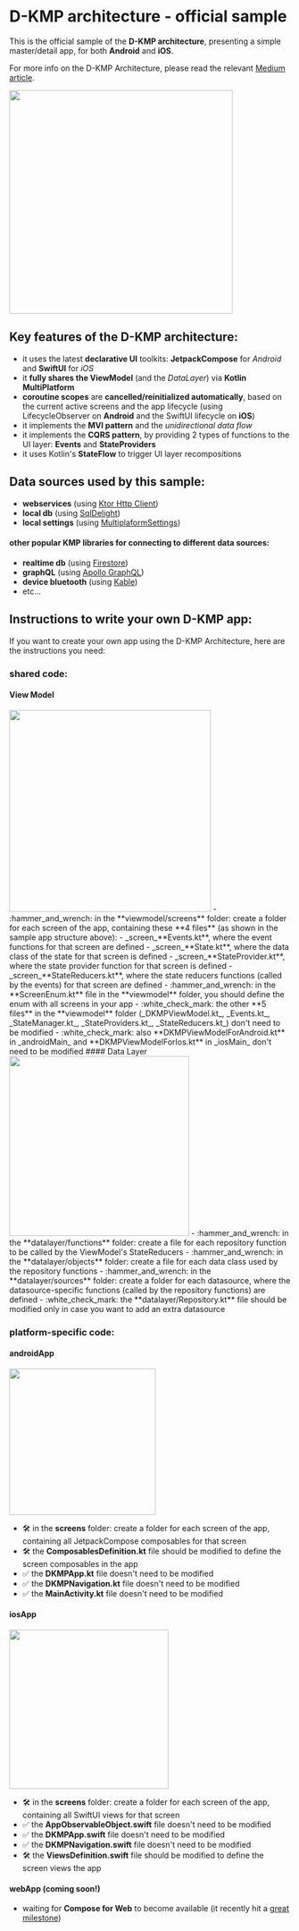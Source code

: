 # D-KMP architecture - official sample

This is the official sample of the **D-KMP architecture**, presenting a simple master/detail app, for both **Android** and **iOS**.

For more info on the D-KMP Architecture, please read the relevant [Medium article](https://danielebaroncelli.medium.com/the-future-of-apps-declarative-uis-with-kotlin-multiplatform-d-kmp-part-1-3-c0e1530a5343).

<img width="400" src="https://user-images.githubusercontent.com/5320104/112217256-b518a500-8c22-11eb-93d5-52298f7b765f.png"></img>

## Key features of the D-KMP architecture:

- it uses the latest **declarative UI** toolkits: **JetpackCompose** for *Android* and **SwiftUI** for *iOS*
- it **fully shares the ViewModel** (and the *DataLayer*) via **Kotlin MultiPlatform**
- **coroutine scopes** are **cancelled/reinitialized automatically**, based on the current active screens and the app lifecycle (using LifecycleObserver on **Android** and the SwiftUI lifecycle on **iOS**)
- it implements the **MVI pattern** and the *unidirectional data flow*
- it implements the **CQRS pattern**, by providing 2 types of functions to the UI layer: **Events** and **StateProviders**
- it uses Kotlin's **StateFlow** to trigger UI layer recompositions

## Data sources used by this sample:
- **webservices** (using [Ktor Http Client](https://ktor.io/docs/client.html))
- **local db** (using [SqlDelight](https://github.com/cashapp/sqldelight))
- **local settings** (using [MultiplaformSettings](https://github.com/russhwolf/multiplatform-settings))

#### other popular KMP libraries for connecting to different data sources:
- **realtime db** (using [Firestore](https://github.com/GitLiveApp/firebase-kotlin-sdk))
- **graphQL** (using [Apollo GraphQL](https://github.com/apollographql/apollo-android))
- **device bluetooth** (using [Kable]( https://github.com/JuulLabs/kable))
- etc...

## Instructions to write your own D-KMP app:
If you want to create your own app using the D-KMP Architecture, here are the instructions you need:
### shared code:
#### View Model
<img width="361" src="https://user-images.githubusercontent.com/5320104/117335160-204ccc80-ae9b-11eb-9df0-e90168e1a0eb.png">
  - :hammer_and_wrench: in the **viewmodel/screens** folder: create a folder for each screen of the app, containing these **4 files** (as shown in the sample app structure above):
    - _screen_**Events.kt**, where the event functions for that screen are defined
    - _screen_**State.kt**, where the data class of the state for that screen is defined
    - _screen_**StateProvider.kt**, where the state provider function for that screen is defined
    - _screen_**StateReducers.kt**, where the state reducers functions (called by the events) for that screen are defined
  - :hammer_and_wrench: in the **ScreenEnum.kt** file in the **viewmodel** folder, you should define the enum with all screens in your app
  - :white_check_mark: the other **5 files** in the **viewmodel** folder (_DKMPViewModel.kt_, _Events.kt_, _StateManager.kt_, _StateProviders.kt_, _StateReducers.kt_) don't need to be modified
  - :white_check_mark: also **DKMPViewModelForAndroid.kt** in _androidMain_ and **DKMPViewModelForIos.kt** in _iosMain_ don't need to be modified
#### Data Layer
<img width="322" src="https://user-images.githubusercontent.com/5320104/114903196-d7af6f80-9e16-11eb-823c-8ef9e2039ab6.png"></img>
  - :hammer_and_wrench: in the **datalayer/functions** folder: create a file for each repository function to be called by the ViewModel's StateReducers
  - :hammer_and_wrench: in the **datalayer/objects** folder: create a file for each data class used by the repository functions
  - :hammer_and_wrench: in the **datalayer/sources** folder: create a folder for each datasource, where the datasource-specific functions (called by the repository functions) are defined
  - :white_check_mark: the **datalayer/Repository.kt** file should be modified only in case you want to add an extra datasource

### platform-specific code:
#### androidApp

<img width="262" src="https://user-images.githubusercontent.com/5320104/117334809-b92f1800-ae9a-11eb-8f51-9a86a05e1ec5.png"></img>
  - :hammer_and_wrench: in the **screens** folder: create a folder for each screen of the app, containing all JetpackCompose composables for that screen
  - :hammer_and_wrench: the **ComposablesDefinition.kt** file should be modified to define the screen composables in the app
  - :white_check_mark: the **DKMPApp.kt** file doesn't need to be modified
  - :white_check_mark: the **DKMPNavigation.kt** file doesn't need to be modified
  - :white_check_mark: the **MainActivity.kt** file doesn't need to be modified
#### iosApp

<img width="285" src="https://user-images.githubusercontent.com/5320104/117334463-50e03680-ae9a-11eb-9707-09408661f068.png"></img>
  - :hammer_and_wrench: in the **screens** folder: create a folder for each screen of the app, containing all SwiftUI views for that screen
  - :white_check_mark: the **AppObservableObject.swift** file doesn't need to be modified
  - :white_check_mark: the **DKMPApp.swift** file doesn't need to be modified
  - :white_check_mark: the **DKMPNavigation.swift** file doesn't need to be modified
  - :hammer_and_wrench: the **ViewsDefinition.swift** file should be modified to define the screen views the app
#### webApp (coming soon!)
  - waiting for **Compose for Web** to become available (it recently hit a [great milestone](https://twitter.com/shikasd_/status/1379757917893722114))

